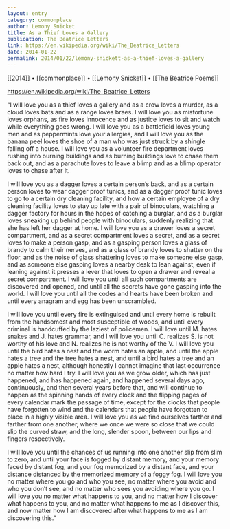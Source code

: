 ```yaml
---
layout: entry
category: commonplace
author: Lemony Snicket
title: As a Thief Loves a Gallery
publication: The Beatrice Letters
link: https://en.wikipedia.org/wiki/The_Beatrice_Letters
date: 2014-01-22
permalink: 2014/01/22/lemony-snickett-as-a-thief-loves-a-gallery
---
```


[[2014]] • [[commonplace]] • [[Lemony Snicket]] • [[The Beatrice Poems]]

https://en.wikipedia.org/wiki/The_Beatrice_Letters

“I will love you as a thief loves a gallery and as a crow loves a murder, as a cloud loves bats and as a range loves braes. I will love you as misfortune loves orphans, as fire loves innocence and as justice loves to sit and watch while everything goes wrong. I will love you as a battlefield loves young men and as peppermints love your allergies, and I will love you as the banana peel loves the shoe of a man who was just struck by a shingle falling off a house. I will love you as a volunteer fire department loves rushing into burning buildings and as burning buildings love to chase them back out, and as a parachute loves to leave a blimp and as a blimp operator loves to chase after it.

I will love you as a dagger loves a certain person’s back, and as a certain person loves to wear dagger proof tunics, and as a dagger proof tunic loves to go to a certain dry cleaning facility, and how a certain employee of a dry cleaning facility loves to stay up late with a pair of binoculars, watching a dagger factory for hours in the hopes of catching a burglar, and as a burglar loves sneaking up behind people with binoculars, suddenly realizing that she has left her dagger at home. I will love you as a drawer loves a secret compartment, and as a secret compartment loves a secret, and as a secret loves to make a person gasp, and as a gasping person loves a glass of brandy to calm their nerves, and as a glass of brandy loves to shatter on the floor, and as the noise of glass shattering loves to make someone else gasp, and as someone else gasping loves a nearby desk to lean against, even if leaning against it presses a lever that loves to open a drawer and reveal a secret compartment. I will love you until all such compartments are discovered and opened, and until all the secrets have gone gasping into the world. I will love you until all the codes and hearts have been broken and until every anagram and egg has been unscrambled.

I will love you until every fire is extinguised and until every home is rebuilt from the handsomest and most susceptible of woods, and until every criminal is handcuffed by the laziest of policemen. I will love until M. hates snakes and J. hates grammar, and I will love you until C. realizes S. is not worthy of his love and N. realizes he is not worthy of the V. I will love you until the bird hates a nest and the worm hates an apple, and until the apple hates a tree and the tree hates a nest, and until a bird hates a tree and an apple hates a nest, although honestly I cannot imagine that last occurrence no matter how hard I try. I will love you as we grow older, which has just happened, and has happened again, and happened several days ago, continuously, and then several years before that, and will continue to happen as the spinning hands of every clock and the flipping pages of every calendar mark the passage of time, except for the clocks that people have forgotten to wind and the calendars that people have forgotten to place in a highly visible area. I will love you as we find ourselves farther and farther from one another, where we once we were so close that we could slip the curved straw, and the long, slender spoon, between our lips and fingers respectively.

I will love you until the chances of us running into one another slip from slim to zero, and until your face is fogged by distant memory, and your memory faced by distant fog, and your fog memorized by a distant face, and your distance distanced by the memorized memory of a foggy fog. I will love you no matter where you go and who you see, no matter where you avoid and who you don’t see, and no matter who sees you avoiding where you go. I will love you no matter what happens to you, and no matter how I discover what happens to you, and no matter what happens to me as I discover this, and now matter how I am discovered after what happens to me as I am discovering this.” 